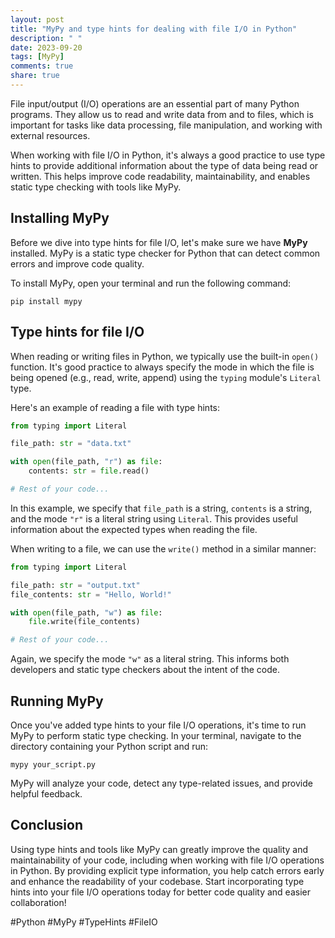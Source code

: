 ```yaml
---
layout: post
title: "MyPy and type hints for dealing with file I/O in Python"
description: " "
date: 2023-09-20
tags: [MyPy]
comments: true
share: true
---
```


File input/output (I/O) operations are an essential part of many Python programs. They allow us to read and write data from and to files, which is important for tasks like data processing, file manipulation, and working with external resources.

When working with file I/O in Python, it's always a good practice to use type hints to provide additional information about the type of data being read or written. This helps improve code readability, maintainability, and enables static type checking with tools like MyPy.

## Installing MyPy

Before we dive into type hints for file I/O, let's make sure we have **MyPy** installed. MyPy is a static type checker for Python that can detect common errors and improve code quality.

To install MyPy, open your terminal and run the following command:

```
pip install mypy
```

## Type hints for file I/O

When reading or writing files in Python, we typically use the built-in `open()` function. It's good practice to always specify the mode in which the file is being opened (e.g., read, write, append) using the `typing` module's `Literal` type.

Here's an example of reading a file with type hints:

```python
from typing import Literal

file_path: str = "data.txt"

with open(file_path, "r") as file:
    contents: str = file.read()

# Rest of your code...
```

In this example, we specify that `file_path` is a string, `contents` is a string, and the mode `"r"` is a literal string using `Literal`. This provides useful information about the expected types when reading the file.

When writing to a file, we can use the `write()` method in a similar manner:

```python
from typing import Literal

file_path: str = "output.txt"
file_contents: str = "Hello, World!"

with open(file_path, "w") as file:
    file.write(file_contents)

# Rest of your code...
```

Again, we specify the mode `"w"` as a literal string. This informs both developers and static type checkers about the intent of the code.

## Running MyPy

Once you've added type hints to your file I/O operations, it's time to run MyPy to perform static type checking. In your terminal, navigate to the directory containing your Python script and run:

```
mypy your_script.py
```

MyPy will analyze your code, detect any type-related issues, and provide helpful feedback.

## Conclusion

Using type hints and tools like MyPy can greatly improve the quality and maintainability of your code, including when working with file I/O operations in Python. By providing explicit type information, you help catch errors early and enhance the readability of your codebase. Start incorporating type hints into your file I/O operations today for better code quality and easier collaboration!

#Python #MyPy #TypeHints #FileIO